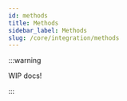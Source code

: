 ```yaml
---
id: methods
title: Methods
sidebar_label: Methods
slug: /core/integration/methods
---
```


:::warning

WIP docs!

:::
